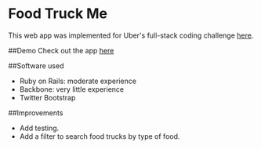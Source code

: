 # Food Truck Me
This web app was implemented for Uber's full-stack coding challenge [here](https://github.com/uber/coding-challenge-tools/blob/master/coding_challenge.md#food-trucks).

##Demo
Check out the app [here](https://foodtruck-me.herokuapp.com/)

##Software used
* Ruby on Rails: moderate experience
* Backbone: very little experience
* Twitter Bootstrap

##Improvements
* Add testing.
* Add a filter to search food trucks by type of food.
